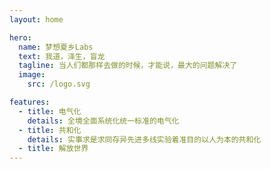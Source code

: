 ```yaml
---
layout: home

hero:
  name: 梦想夏乡Labs
  text: 我道，泽生，盲龙
  tagline: 当人们都那样去做的时候，才能说，最大的问题解决了
  image:
    src: /logo.svg

features:
  - title: 电气化
    details: 全境全面系统化统一标准的电气化
  - title: 共和化
    details: 实事求是求同存异先进多线实验着准目的以人为本的共和化
  - title: 解放世界
---
```


